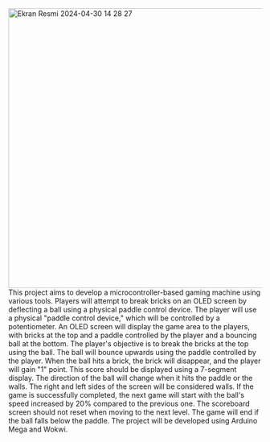 <img width="556" alt="Ekran Resmi 2024-04-30 14 28 27" src="https://github.com/ctnasu/Brick-Breaker/assets/114110278/75d3c003-0d6d-457a-954c-67a9e625b31d">
This project aims to develop a microcontroller-based gaming machine using various tools. Players will attempt to break bricks on an OLED screen by deflecting a ball using a physical paddle control device. The player will use a physical "paddle control device," which will be controlled by a potentiometer. An OLED screen will display the game area to the players, with bricks at the top and a paddle controlled by the player and a bouncing ball at the bottom. The player's objective is to break the bricks at the top using the ball. The ball will bounce upwards using the paddle controlled by the player. When the ball hits a brick, the brick will disappear, and the player will gain "1" point. This score should be displayed using a 7-segment display. The direction of the ball will change when it hits the paddle or the walls. The right and left sides of the screen will be considered walls. If the game is successfully completed, the next game will start with the ball's speed increased by 20% compared to the previous one. The scoreboard screen should not reset when moving to the next level. The game will end if the ball falls below the paddle. The project will be developed using Arduino Mega and Wokwi.

